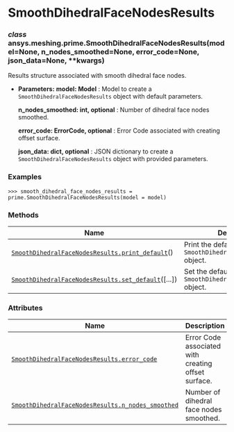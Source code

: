 <!-- vale off -->

# SmoothDihedralFaceNodesResults

<a id="ansys.meshing.prime.SmoothDihedralFaceNodesResults"></a>

### *class* ansys.meshing.prime.SmoothDihedralFaceNodesResults(model=None, n_nodes_smoothed=None, error_code=None, json_data=None, \*\*kwargs)

Results structure associated with smooth dihedral face nodes.

* **Parameters:**
  **model: Model**
  : Model to create a `SmoothDihedralFaceNodesResults` object with default parameters.

  **n_nodes_smoothed: int, optional**
  : Number of dihedral face nodes smoothed.

  **error_code: ErrorCode, optional**
  : Error Code associated with creating offset surface.

  **json_data: dict, optional**
  : JSON dictionary to create a `SmoothDihedralFaceNodesResults` object with provided parameters.

### Examples

```pycon
>>> smooth_dihedral_face_nodes_results = prime.SmoothDihedralFaceNodesResults(model = model)
```

<!-- !! processed by numpydoc !! -->

### Methods

| Name | Description |
|--------------------------------------------------------------------------------------------------------------------------------------------------------------------------------------------|------------------------------------------------------------------------|
| [`SmoothDihedralFaceNodesResults.print_default`](ansys.meshing.prime.SmoothDihedralFaceNodesResults.print_default.md#ansys.meshing.prime.SmoothDihedralFaceNodesResults.print_default)()   | Print the default values of `SmoothDihedralFaceNodesResults` object.   |
| [`SmoothDihedralFaceNodesResults.set_default`](ansys.meshing.prime.SmoothDihedralFaceNodesResults.set_default.md#ansys.meshing.prime.SmoothDihedralFaceNodesResults.set_default)([...])    | Set the default values of the `SmoothDihedralFaceNodesResults` object. |

### Attributes

| Name | Description |
|-------------------------------------------------------------------------------------------------------------------------------------------------------------------------------------------------|-------------------------------------------------------|
| [`SmoothDihedralFaceNodesResults.error_code`](ansys.meshing.prime.SmoothDihedralFaceNodesResults.error_code.md#ansys.meshing.prime.SmoothDihedralFaceNodesResults.error_code)                   | Error Code associated with creating offset surface.   |
| [`SmoothDihedralFaceNodesResults.n_nodes_smoothed`](ansys.meshing.prime.SmoothDihedralFaceNodesResults.n_nodes_smoothed.md#ansys.meshing.prime.SmoothDihedralFaceNodesResults.n_nodes_smoothed) | Number of dihedral face nodes smoothed.               |
<!-- vale on -->
